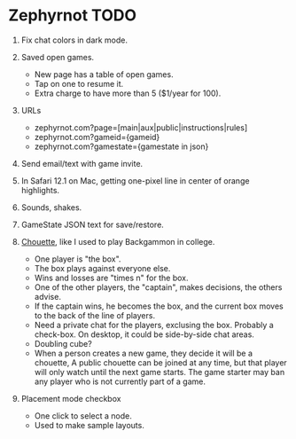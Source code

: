 # Zephyrnot TODO

1. Fix chat colors in dark mode.

1. Saved open games.
    * New page has a table of open games.
    * Tap on one to resume it.
    * Extra charge to have more than 5 ($1/year for 100).

1. URLs
    * zephyrnot.com?page=[main|aux|public|instructions|rules]
    * zephyrnot.com?gameid={gameid}
    * zephyrnot.com?gamestate={gamestate in json}
    
1. Send email/text with game invite.

1. In Safari 12.1 on Mac, getting one-pixel line in center of orange highlights.

1. Sounds, shakes.

1. GameState JSON text for save/restore.

1. [Chouette](http://www.bkgm.com/variants/Chouette-ABA.html),
   like I used to play Backgammon in college.
   * One player is "the box".
   * The box plays against everyone else.
   * Wins and losses are "times n" for the box.
   * One of the other players, the "captain", makes decisions, the others advise.
   * If the captain wins, he becomes the box, and the current box moves to the
   back of the line of players.
   * Need a private chat for the players, exclusing the box.
   Probably a check-box. On desktop, it could be side-by-side chat areas.
   * Doubling cube?
   * When a person creates a new game, they decide it will be a chouette,
   A public chouette can be joined at any time, but that player will only
   watch until the next game starts.
   The game starter may ban any player who is not currently part of a game.

1. Placement mode checkbox
   * One click to select a node.
   * Used to make sample layouts.
